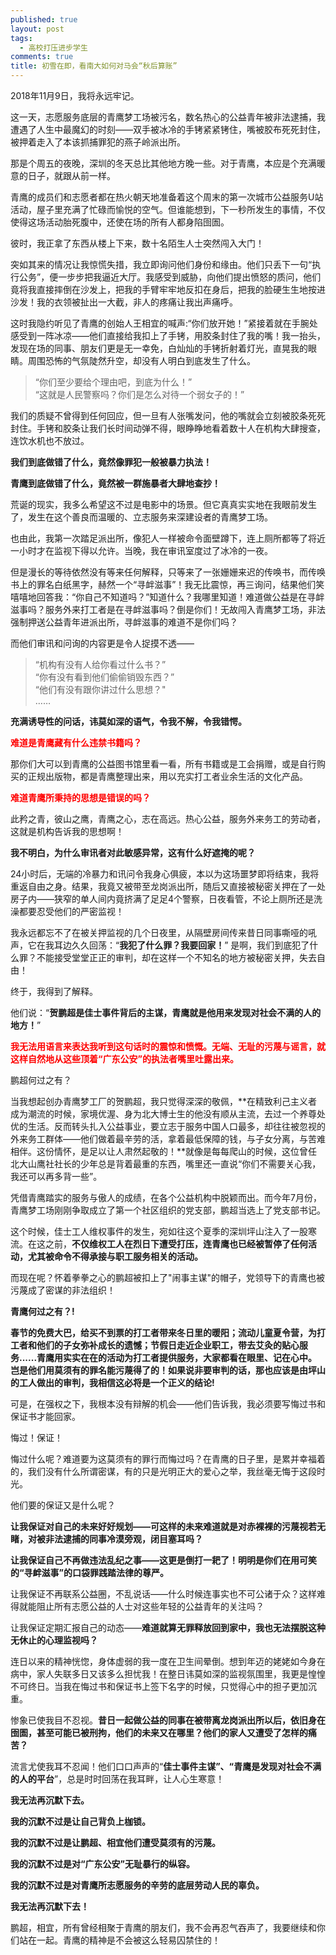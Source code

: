 ```yaml
---
published: true
layout: post
tags: 
  - 高校打压进步学生
comments: true
title: 初雪在即，看南大如何对马会“秋后算账”
---
```


2018年11月9日，我将永远牢记。

这一天，志愿服务底层的青鹰梦工场被污名，数名热心的公益青年被非法逮捕，我遭遇了人生中最魔幻的时刻——双手被冰冷的手铐紧紧铐住，嘴被胶布死死封住，被押着走入了本该抓捕罪犯的燕子岭派出所。

那是个周五的夜晚，深圳的冬天总比其他地方晚一些。对于青鹰，本应是个充满暖意的日子，就跟从前一样。

青鹰的成员们和志愿者都在热火朝天地准备着这个周末的第一次城市公益服务U站活动，屋子里充满了忙碌而愉悦的空气。但谁能想到，下一秒所发生的事情，不仅使得这场活动胎死腹中，还使在场的所有人都身陷囹圄。

彼时，我正拿了东西从楼上下来，数十名陌生人士突然闯入大门！

突如其来的情况让我惊慌失措，我立即询问他们身份和缘由。他们只丢下一句“执行公务”，便一步步把我逼近大厅。我感受到威胁，向他们提出愤怒的质问，他们竟将我直接摔倒在沙发上，把我的手臂牢牢地反扣在身后，把我的脸硬生生地按进沙发！我的衣领被扯出一大截，非人的疼痛让我出声痛呼。

这时我隐约听见了青鹰的创始人王相宜的喊声:“你们放开她！”紧接着就在手腕处感受到一阵冰凉——他们直接给我扣上了手铐，用胶条封住了我的嘴！我一抬头，发现在场的同事、朋友们更是无一幸免，白灿灿的手铐折射着灯光，直晃我的眼睛。周围恐怖的气氛陡然升空，却没有人明白到底发生了什么。

>“你们至少要给个理由吧，到底为什么！”<br/>“这就是人民警察吗？你们是怎么对待一个弱女子的！”

我们的质疑不曾得到任何回应，但一旦有人张嘴发问，他的嘴就会立刻被胶条死死封住。手铐和胶条让我们长时间动弹不得，眼睁睁地看着数十人在机构大肆搜查，连饮水机也不放过。

**我们到底做错了什么，竟然像罪犯一般被暴力执法！**

**青鹰到底做错了什么，竟然被一群施暴者大肆地查抄！**

荒诞的现实，我多么希望这不过是电影中的场景。但它真真实实地在我眼前发生了，发生在这个善良而温暖的、立志服务来深建设者的青鹰梦工场。

也由此，我第一次踏足派出所，像犯人一样被命令面壁蹲下，连上厕所都等了将近一小时才在监视下得以允许。当晚，我在审讯室度过了冰冷的一夜。

但是漫长的等待依然没有等来任何解释，只等来了一张姗姗来迟的传唤书，而传唤书上的罪名白纸黑字，赫然一个“寻衅滋事”！我无比震惊，再三询问，结果他们笑嘻嘻地回答我：“你自己不知道吗？”知道什么？我哪里知道！难道做公益是在寻衅滋事吗？服务外来打工者是在寻衅滋事吗？倒是你们！无故闯入青鹰梦工场，非法强制押送公益青年进派出所，寻衅滋事的难道不是你们吗？

而他们审讯和问询的内容更是令人捉摸不透——

>“机构有没有人给你看过什么书？”<br/>“你有没有看到他们偷偷销毁东西？”<br/>“他们有没有跟你讲过什么思想？"<br/>……

**充满诱导性的问话，讳莫如深的语气，令我不解，令我错愕。**

<span style="color:red;font-weight:bold">难道是青鹰藏有什么违禁书籍吗？</span>

那你们大可以到青鹰的公益图书馆里看一看，所有书籍或是工会捐赠，或是自行购买的正规出版物，都是青鹰整理出来，用以充实打工者业余生活的文化产品。

<span style="color:red;font-weight:bold">难道青鹰所秉持的思想是错误的吗？</span>

此矜之青，彼山之鹰，青鹰之心，志在高远。热心公益，服务外来务工的劳动者，这就是机构告诉我的思想啊！

**我不明白，为什么审讯者对此敏感异常，这有什么好遮掩的呢？**

24小时后，无端的冷暴力和讯问令我身心俱疲，本以为这场噩梦即将结束，我将重返自由之身。结果，我竟又被带至龙岗派出所，随后又直接被秘密关押在了一处房子内——狭窄的单人间内竟挤满了足足4个警察，日夜看管，不论上厕所还是洗澡都要忍受他们的严密监视！

我永远都忘不了在被关押监视的几个日夜里，从隔壁房间传来昔日同事嘶哑的吼声，它在我耳边久久回荡：“**我犯了什么罪？我要回家！**” 是啊，我们到底犯了什么罪？不能接受堂堂正正的审判，却在这样一个不知名的地方被秘密关押，失去自由！

终于，我得到了解释。

他们说：“**贺鹏超是佳士事件背后的主谋，青鹰就是他用来发现对社会不满的人的地方！**”

<span style="color:red;font-weight:bold">我无法用语言来表达我听到这句话时的震惊和愤慨。无端、无耻的污蔑与谣言，就这样自然地从这些顶着“广东公安”的执法者嘴里吐露出来。</span>

鹏超何过之有？

当我想起创办青鹰梦工厂的贺鹏超，我只觉得深深的敬佩，**在精致利己主义者成为潮流的时候，家境优渥、身为北大博士生的他没有顺从主流，去过一个养尊处优的生活。反而转头扎入公益事业，要立志于服务中国人口最多，却往往被忽视的外来务工群体——他们做着最辛劳的活，拿着最低保障的钱，与子女分离，与苦难相伴。这份情怀，是足以让人肃然起敬的！**就像是每每爬山的时候，这位曾任北大山鹰社社长的少年总是背着最重的东西，嘴里还一直说“你们不需要关心我，我还可以再多背一些”。

凭借青鹰踏实的服务与傲人的成绩，在各个公益机构中脱颖而出。而今年7月份，青鹰梦工场刚刚争取成立了第一个社区组织的党支部，鹏超当选上了党支部书记。

这个时候，佳士工人维权事件的发生，宛如往这个夏季的深圳坪山注入了一股寒流。在这之前，**不仅维权工人在烈日下遭受打压，连青鹰也已经被暂停了任何活动，尤其被命令不得承接与职工服务相关的活动。**

而现在呢？怀着拳拳之心的鹏超被扣上了"闹事主谋"的帽子，党领导下的青鹰也被污蔑成了密谋的非法组织！

**青鹰何过之有？!**

**春节的免费大巴，给买不到票的打工者带来冬日里的暖阳；流动儿童夏令营，为打工者和他们的子女弥补成长的遗憾；节假日走近企业职工，带去艾灸的贴心服务......青鹰用实实在在的活动为打工者提供服务，大家都看在眼里、记在心中。岂是他们用莫须有的罪名能污蔑得了的！如果说非要审判的话，那也应该是由坪山的工人做出的审判，我相信这必将是一个正义的结论!**

可是，在强权之下，我根本没有辩解的机会——他们告诉我，我必须要写悔过书和保证书才能回家。

悔过！保证！

悔过什么呢？难道要为这莫须有的罪行而悔过吗？在青鹰的日子里，是累并幸福着的，我们没有什么所谓密谋，有的只是光明正大的爱心之举，我丝毫无悔于这段时光。

他们要的保证又是什么呢？

**让我保证对自己的未来好好规划——可这样的未来难道就是对赤裸裸的污蔑视若无睹，对被非法逮捕的同事冷漠旁观，闭目塞耳吗？**

**让我保证自己不再做违法乱纪之事——这更是倒打一耙了！明明是你们在用可笑的“寻衅滋事”的口袋罪践踏法律的尊严。**

让我保证不再联系公益圈，不乱说话——什么时候连事实也不可公诸于众？这样难得就能阻止所有志愿公益的人士对这些年轻的公益青年的关注吗？

让我保证定期汇报自己的动态——**难道就算无罪释放回到家中，我也无法摆脱这种无休止的心理监视吗？**

连日以来的精神恍惚，身体虚弱的我一度在卫生间晕倒。想到年迈的姥姥如今身在病中，家人失联多日又该多么担忧我！在整日讳莫如深的监视氛围里，我更是惶惶不可终日。当我在悔过书和保证书上签下名字的时候，只觉得心中的担子更加沉重。

惨象已使我目不忍视。**昔日一起做公益的同事在被带离龙岗派出所以后，依旧身在囹圄，甚至可能已被刑拘，他们的未来又在哪里？他们的家人又遭受了怎样的痛苦？**

流言尤使我耳不忍闻！他们口口声声的“**佳士事件主谋”、“青鹰是发现对社会不满的人的平台**”，总是时时回荡在我耳畔，让人心生寒意！

**我无法再沉默下去。**

**我的沉默不过是让自己背负上枷锁。**

**我的沉默不过是让鹏超、相宜他们遭受莫须有的污蔑。**

**我的沉默不过是对“广东公安”无耻暴行的纵容。**

**我的沉默不过是对青鹰所志愿服务的辛劳的底层劳动人民的辜负。**

**我无法再沉默下去！**

鹏超，相宜，所有曾经相聚于青鹰的朋友们，我不会再忍气吞声了，我要继续和你们站在一起。青鹰的精神是不会被这么轻易囚禁住的！

